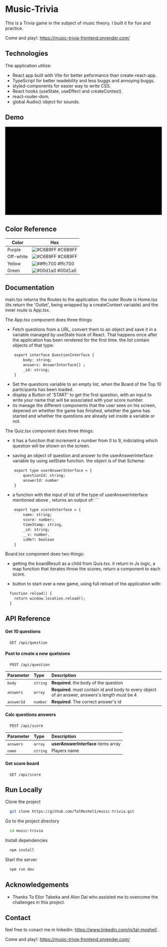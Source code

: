 
# Music-Trivia 

This is a Trivia game in the subject of music theory. I built it for fun and practice.

Come and play!: https://music-trivia-frontend.onrender.com/

## Technologies

The application utilize:

-   React app built with Vite for better peformance than create-react-app.
-   TypeScript for better readebility and less buggs and annoying buggs.
-   styled-components for easier way to write CSS.
-   React hooks (useState, useEffect and createContext).
-   react-router-dom.
-   global Audio() object for sounds.


## Demo

![music trivia](https://raw.githubusercontent.com/TalMoshel1/music-trivia/main/musicDemo.gif)




## Color Reference

| Color             | Hex                                                                |
| ----------------- | ------------------------------------------------------------------ |
| Purple | ![#C6B9FF](https://via.placeholder.com/10/C6B9FF?text=+) #C6B9FF |
| Off-white | ![#C6B9FF](https://via.placeholder.com/10/f8f8f8?text=+) #C6B9FF |
| Yellow | ![##ffc700](https://via.placeholder.com/10/ffc700?text=+) #ffc700 |
| Green | ![#00d1a0](https://via.placeholder.com/10/00b48a?text=+) #00d1a0 |

## Documentation

main.tsx returns the Routes to the application. the outer Route is
Home.tsx (its return the 'Outlet', being wrapped by a createContext variable) and the inner route is App.tsx.

The App.tsx component does three things: 
- Fetch questions from a URL, convert them to an object and save it in a variable managed by useState hook of React. That happens once after the application has been rendered for the first time.
    the list contain objects of that type:
```
    export interface QuestionInterface {
        body: string;
        answers: AnswerInterface[] ;
        _id: string;
    }
```

- Set the questions variable to an empty list, when the Board of the Top 10 participants has been loaded.
- display a Button of 'START' to get the first question, with an input to write your name that will be associated with your score number.
- its manage the different components that the user sees on his screen, depened on whether the game has finished, whether the game has started and whether the questions are already set inside a variable or not.

The Quiz.tsx component does three things: 
- it has a function that increment a number from 0 to 9, indiciating which question will be shown on the screen. 

- saving an object of question and answer to the userAnswerInterface variable by using setState function. the object is of that Schema: 
```
    export type userAnswerInterface = {
        questionId: string;
        answerId: number
    }
```

- a function with the input of list of the type of userAnswerInterface mentioned above , returns an output of: ```
``` 
    export type scoreInterface = {
        name: string;
        score: number;
        timeStamp: string,
        _id: string;
        __v: number,
        isMe?: boolean
    }
```

Board.tsx component does two things:

- getting the boardResult as a child from Quis.tsx. it return in Js logic, a map function that iterates throw the scores, return a <Score> component to each score.

- button to start over a new game, using full reload of the application with:
```
  function reload() {
    return window.location.reload();
  }
  ```

## API Reference
    
#### Get 10 questions

```http
  GET /api/question
```

#### Post to create a new quetsions

```http
  POST /api/question
```

| Parameter | Type     | Description                            |
| :-------- | :------- | :--------------------------------      |
| `body`    | `string` | **Required**. the body of the question |
| `answers` | `array`  | **Required**. must contain id and body to every object of an answer, answers's length must be 4     |
| `answerId`| `number` | **Required**. The correct answer's id  |

#### Calc questions answers

```http
  POST /api/score
```

| Parameter | Type     | Description                         |
| :-------- | :------- | :---------------------------------- |
| `answers` | `array`  | **userAnswerInterface** items array |
| `name`    | `string` | Players name                        |


#### Get score board

```http
  GET /api/score
```

  
## Run Locally

Clone the project

```bash
  git clone https://github.com/TalMoshel1/music-trivia.git
```

Go to the project directory

```bash
  cd music-trivia
```

Install dependencies

```bash
  npm install
```

Start the server

```bash
  npm run dev
```
    
    
## Acknowledgements

 - Thanks To Elior Tabeka and Alon Dai who assisted me to overcome the challenges in this project.
    
## Contact    
    
feel free to conact me in linkedin: https://www.linkedin.com/in/tal-moshel/ .
    
Come and play!: https://music-trivia-frontend.onrender.com/



